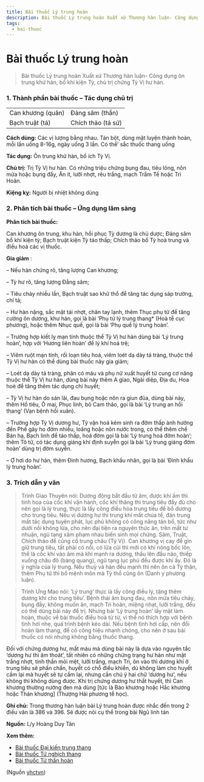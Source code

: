 ```yaml
---
title: Bài thuốc Lý trung hoàn
description: Bài thuốc Lý trung hoàn Xuất xứ Thương hàn luận- Công dụng ôn trung khứ hàn, bổ khí kiện Tỳ, chủ trị chứng Tỳ Vị hư hàn. 
tags:
  - bai-thuoc
---
```


# Bài thuốc Lý trung hoàn 

> Bài thuốc Lý trung hoàn Xuất xứ Thương hàn luận- Công dụng ôn trung khứ hàn, bổ khí kiện Tỳ, chủ trị chứng Tỳ Vị hư hàn. 

### 1. Thành phần bài thuốc – Tác dụng chủ trị

|  |  |
| --- | --- |
| Can khương (quân) | Đảng sâm (thần) |
| Bạch truật (tá) | Chích thảo (tá sứ) |

**Cách dùng:** Các vị lượng bằng nhau. Tán bột, dùng mật luyện thành hoàn, mỗi lần uống 8-16g, ngày uống 3 lần. Có thế’ sắc thuốc thang uống

**Tác dụng:** Ôn trung khứ hàn, bổ ích Tỳ Vị. 

**Chủ trị:** Trị Tỳ Vị hư hàn. Có những triệu chứng bụng đau, tiêu lỏng, nôn mửa hoặc bụng đầy, Ăn ít, lưỡi nhợt, rêu trắng, mạch Trầm Tế hoặc Trì Hoãn. 

**Kiệng kỵ:** Người bị nhiệt không dùng

### 2. Phân tích bài thuốc – Ứng dụng lâm sàng

**Phân tích bài thuốc:**

Can khương ôn trung, khu hàn, hồi phục Tỳ dương là chủ dược; Đảng sâm bổ khí kiện tỳ; Bạch truật kiện Tỳ táo thấp; Chích thảo bổ Tỳ hoà trung và điều hoà các vị thuốc.

**Gia giảm** :

– Nếu hàn chứng rõ, tăng lượng Can khương;

– Tỳ hư rõ, tăng lượng Đẳng sâm;

– Tiêu chảy nhiều lần, Bạch truật sao khử thổ để tăng tác dụng sáp trường, chỉ tả;

– Hư hàn nặng, sắc mặt tái nhợt, chân tay lạnh, thêm Thục phụ tử để tăng cường ôn dương, khư hàn, gọi là bài ‘Phụ tử lý trung thang\* (Hoà tễ cục phương), hoặc thêm Nhục quế, gọi là bài ‘Phụ quế lý trung hoàn’.

– Trường hợp kiết lỵ mạn tính thuộc thể Tỳ Vị hư hàn dùng bài ‘Lý trung hoàn’, hợp với ‘Hương liên hoàn’ để lý khí hoá trệ;

– Viêm ruột mạn tính, rối loạn tiêu hoá, viêm loét dạ dày tá tràng, thuộc thể Tỳ Vị hư hàn có thể dùng bài thuốc này gia giảm;

– Loét dạ dày tá tràng, phân có máu và phụ nữ xuất huyết tử cung cơ năng thuộc thể Tỳ Vị hư hàn, dùng bài này thêm A giao, Ngải diệp, Địa du, Hoa hoè để tăng thêm tác dụng chỉ huyết;

– Tỳ Vị hư hàn do sán lãi, đau bụng hoặc nôn ra giun đũa, dùng bài này, thêm Hồ tiêu, Ô mai, Phục linh, bỏ Cam thảo, gọi là bài ‘Lý trung an hồi thang’ (Vạn bệnh hồi xuân).

– Trường hợp Tỳ Vị dương hư, Tỳ vận hoá kém sinh ra đờm thấp ảnh hưởng đến Phế gây ho đờm nhiều, loãng hoặc nôn nước trong, có thể thêm chế Bán hạ, Bạch linh để táo thấp, hoá đờm gọi là bài ‘Lý trung hoá đờm hoàn’; thêm Tô tử, có tác dụng giáng khí định suyễn gọi là bài ‘Lý trung giáng đờm hoàn’ dùng trị đờm suyễn.

– Ợ hơi do hư hàn, thêm Đinh hương, Bạch khấu nhân, gọi là bài ‘Đinh khấu lý trung hoàn’.

### 3. Trích dẫn y văn

> Trình Giao Thuyên nói: Dương động bắt đầu từ âm, được khí ấm thì tinh hoa của cốc khí vận hành, cốc khí thăng thì trung tiêu đầy đủ cho nên gọi là lý trung, thực là lấy công điều hòa trung tiêu để bổ dương cho trung tiêu. Nếu vị dương hư thì trung khí mất chúa tể, đản trung mất tác dụng tuyên phát, lục phủ không có công năng tán bổ, tức như dưới nồi không lửa, cho nên đại tiện ra nguyên thức ăn, trên mất tư nhuận, ngũ tạng xâm phạm nhau biến sinh mọi chứng. Sâm, Truật, Chích thảo để củng cố trung châu {Tỷ Vị}. Can khương vị cay để gìn giữ trung tiêu, tất phải có nổi, có lửa củi thì mới có khí nóng bốc lôn, thế là cốc khí vào âm mà khí mạnh ra dương, thấu lên đầu não, thiếp xuống châu đô (bàng quang), ngũ tạng lục phủ đều được khí ấy. Đó là ý nghĩa của lý trung. Nếu thuỷ và hàn đều mạnh thì nên ôn cả Tỳ thận, thêm Phụ tử thì bổ mệnh môn mà Tỳ thổ cũng ôn (Danh y phương luận).

> Trình Ưng Mao nói: ’Lý trung’ thực íà lấy công điều lý, tăng thêm dương khí cho trung tiêu’. Bệnh thái âm bụng đau, nôn mửa tiêu chảy, bụng đầy, không muốn ăn, mạch Trì hoãn, miệng nhạt, lưỡi trắng, đểu có thể dùng bài này để trị. Nhưng bài ‘Lý trung hoàn’ lấy mật làm hoàn, thuộc về bài thuốc điều hoà từ từ, vì thế nó thích hợp với bệnh tình hơi nhẹ, quá trình bệnh kéo dài. Nếu bệnh tình hơi cấp, nên đổi hoàn làm thang, để có công hiệu nhanh chóng, cho nên ở sau bài thuốc có nói nhưng không bằng thuốc thang.

Đối với chứng dương hư, mất máu mà dùng bài này là dựa vào nguyên tắc ‘dương hư thì âm thoát’, tất nhiên có những chứng trạng hư hàn như mặt trắng nhợt, tinh thần mỏi mệt, lưỡi trắng, mạch Trì, ôn vào thì dương khí ở trung tiêu sẽ phấn chấn, huyết có chỗ điều khiển, dù không làm cho huyết cầm lại mà huyết sẽ tự cầm lại, nhưng cần chú ý hai chữ ‘dương hư’, nếu không thì không dùng được. Khi trị chứng dương hư thất huyết, thì Can khương thường nướng đen mà dùng [tức là Bào khương hoặc Hắc khương hoặc Thán khương] (Thượng Hải phương tễ học).

**Ghi chú:** Trong thương hàn luận bài Lý trung hoàn được nhắc đến trong 2 điều văn là 386 và 396. Sẽ được nói cụ thể trong bài Ngũ linh tán

**Nguồn:** L/y Hoàng Duy Tân

**Xem thêm:**

* [Bài thuốc Đại kiến trung thang](/yhctvn/bai-thuoc-dai-kien-trung-thang/)
* [Bài thuốc Tứ nghịch thang](/yhctvn/bai-thuoc-tu-nghich-thang/)
* [Bài thuốc Tứ thần hoàn](/yhctvn/bai-thuoc-tu-than-hoan/)

(Nguồn <a href="https://yhctvn.com/bai-thuoc-ly-trung-hoan/" target="_blank">yhctvn</a>)
